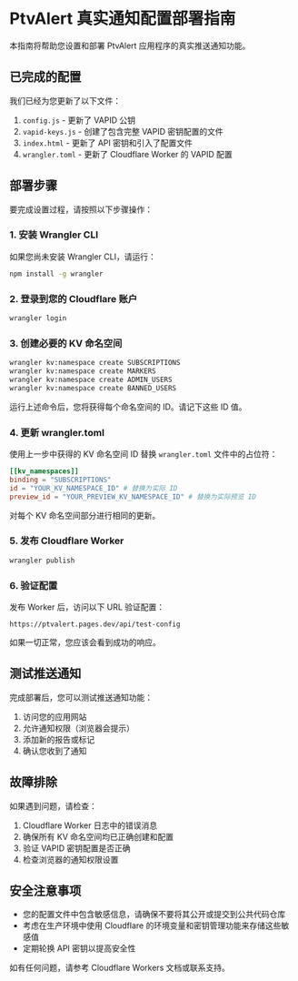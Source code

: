# PtvAlert 真实通知配置部署指南

本指南将帮助您设置和部署 PtvAlert 应用程序的真实推送通知功能。

## 已完成的配置

我们已经为您更新了以下文件：

1. `config.js` - 更新了 VAPID 公钥
2. `vapid-keys.js` - 创建了包含完整 VAPID 密钥配置的文件
3. `index.html` - 更新了 API 密钥和引入了配置文件
4. `wrangler.toml` - 更新了 Cloudflare Worker 的 VAPID 配置

## 部署步骤

要完成设置过程，请按照以下步骤操作：

### 1. 安装 Wrangler CLI

如果您尚未安装 Wrangler CLI，请运行：

```bash
npm install -g wrangler
```

### 2. 登录到您的 Cloudflare 账户

```bash
wrangler login
```

### 3. 创建必要的 KV 命名空间

```bash
wrangler kv:namespace create SUBSCRIPTIONS
wrangler kv:namespace create MARKERS
wrangler kv:namespace create ADMIN_USERS
wrangler kv:namespace create BANNED_USERS
```

运行上述命令后，您将获得每个命名空间的 ID。请记下这些 ID 值。

### 4. 更新 wrangler.toml

使用上一步中获得的 KV 命名空间 ID 替换 `wrangler.toml` 文件中的占位符：

```toml
[[kv_namespaces]]
binding = "SUBSCRIPTIONS"
id = "YOUR_KV_NAMESPACE_ID" # 替换为实际 ID
preview_id = "YOUR_PREVIEW_KV_NAMESPACE_ID" # 替换为实际预览 ID
```

对每个 KV 命名空间部分进行相同的更新。

### 5. 发布 Cloudflare Worker

```bash
wrangler publish
```

### 6. 验证配置

发布 Worker 后，访问以下 URL 验证配置：

```
https://ptvalert.pages.dev/api/test-config
```

如果一切正常，您应该会看到成功的响应。

## 测试推送通知

完成部署后，您可以测试推送通知功能：

1. 访问您的应用网站
2. 允许通知权限（浏览器会提示）
3. 添加新的报告或标记
4. 确认您收到了通知

## 故障排除

如果遇到问题，请检查：

1. Cloudflare Worker 日志中的错误消息
2. 确保所有 KV 命名空间均已正确创建和配置
3. 验证 VAPID 密钥配置是否正确
4. 检查浏览器的通知权限设置

## 安全注意事项

- 您的配置文件中包含敏感信息，请确保不要将其公开或提交到公共代码仓库
- 考虑在生产环境中使用 Cloudflare 的环境变量和密钥管理功能来存储这些敏感值
- 定期轮换 API 密钥以提高安全性

如有任何问题，请参考 Cloudflare Workers 文档或联系支持。 